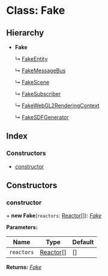 
# Class: Fake

## Hierarchy

* **Fake**

  ↳ [FakeEntity](fakeentity.md)

  ↳ [FakeMessageBus](fakemessagebus.md)

  ↳ [FakeScene](fakescene.md)

  ↳ [FakeSubscriber](fakesubscriber.md)

  ↳ [FakeWebGL2RenderingContext](fakewebgl2renderingcontext.md)

  ↳ [FakeSDFGenerator](fakesdfgenerator.md)

## Index

### Constructors

* [constructor](fake.md#constructor)

## Constructors

###  constructor

\+ **new Fake**(`reactors`: [Reactor](reactor.md)[]): *[Fake](fake.md)*

**Parameters:**

Name | Type | Default |
------ | ------ | ------ |
`reactors` | [Reactor](reactor.md)[] | [] |

**Returns:** *[Fake](fake.md)*

